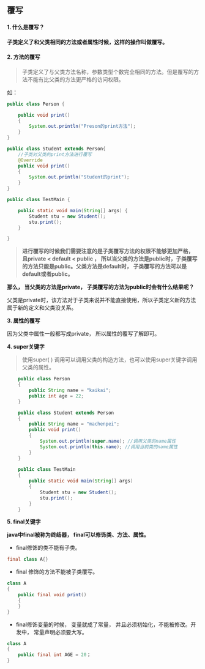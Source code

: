 ## 覆写

#### 1. 什么是覆写？

**子类定义了和父类相同的方法或者属性时候，这样的操作叫做覆写。**

#### 2. 方法的覆写

>  子类定义了与父类方法名称，参数类型个数完全相同的方法。但是覆写的方法不能有比父类的方法更严格的访问权限。

如：

```java
public class Person {

	public void print()
	{
		System.out.println("Preson的print方法");
	}
}

public class Student extends Person{
    //子类对父类的print方法进行覆写
	@Override
	public void print()
	{
		System.out.println("Student的print");
	}
}

public class TestMain {

	public static void main(String[] args) {
		Student stu = new Student();
		stu.print();
	}

}
```

>  **进行覆写的时候我们需要注意的是子类覆写方法的权限不能够更加严格， 且private < default < public ， 所以当父类的方法是public时，子类覆写的方法只能是public。父类方法是default时， 子类覆写的方法可以是default或者public。**

**那么， 当父类的方法是private， 子类覆写的方法为public时会有什么结果呢？**

父类是private时，该方法对于子类来说并不能直接使用，所以子类定义新的方法属于新的定义和父类没关系。

<imag src="test.img" width="400">

**3. 属性的覆写**

因为父类中属性一般都写成private， 所以属性的覆写了解即可。

**4. super关键字**

> 使用super( )  调用可以调用父类的构造方法，也可以使用super关键字调用父类的属性。

```java
	public class Person
	{
		public String name = "kaikai";
		public int age = 22;
	}

	public class Student extends Person
	{
		public String name = "machenpei";
		public void print()
		{
			System.out.println(super.name); //调用父类的name属性
			System.out.println(this.name); //调用当前类的name属性
		}
	}
	
	public class TestMain
    {
    	public static void main(String[] args)
        {
            Student stu = new Student();
            stu.print();
        }
    }
```

**5. final关键字**

**java中final被称为终结器， final可以修饰类、方法、属性。**

- final修饰的类不能有子类。

```java
final class A{}
```

- final 修饰的方法不能被子类覆写。

```java
class A
{
    public final void print()
    {
	}
}
```

- final修饰变量的时候， 变量就成了常量， 并且必须初始化，不能被修改。开发中， 常量声明必须要大写。

```java
class A
{
	public final int AGE = 20；
}
```



